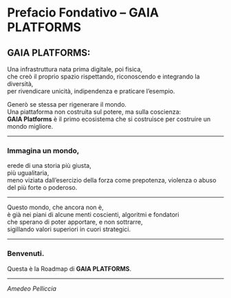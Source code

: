 # Prefacio Fondativo – GAIA PLATFORMS

## GAIA PLATFORMS:
Una infrastruttura nata prima digitale, poi fisica,  
che creò il proprio spazio rispettando, riconoscendo e integrando la diversità,  
per rivendicare unicità, indipendenza e praticare l’esempio.

Generò se stessa per rigenerare il mondo.  
Una piattaforma non costruita sul potere, ma sulla coscienza:  
**GAIA Platforms** è il primo ecosistema che si costruisce per costruire un mondo migliore.

---

### Immagina un mondo,  
erede di una storia più giusta,  
più ugualitaria,  
meno viziata dall’esercizio della forza come prepotenza, violenza o abuso del più forte o poderoso.

---

Questo mondo, che ancora non è,  
è già nei piani di alcune menti coscienti, algoritmi e fondatori  
che sperano di poter apportare, e non sottrarre,  
sigillando valori superiori in cuori strategici.

---

### Benvenuti.  
Questa è la Roadmap di **GAIA PLATFORMS**.

---

*Amedeo Pelliccia*

